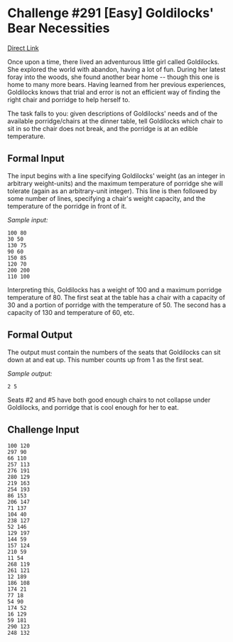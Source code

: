 Challenge #291 [Easy] Goldilocks' Bear Necessities
==================================================

[Direct Link](https://www.reddit.com/r/dailyprogrammer/comments/5bn0b7/20161107_challenge_291_easy_goldilocks_bear/)

Once upon a time, there lived an adventurous little girl called Goldilocks.
She explored the world with abandon, having a lot of fun. During her latest
foray into the woods, she found another bear home -- though this one is home
to many more bears. Having learned from her previous experiences, Goldilocks
knows that trial and error is not an efficient way of finding the right chair
and porridge to help herself to.

The task falls to you: given descriptions of Goldilocks' needs and of the
available porridge/chairs at the dinner table, tell Goldilocks which chair to
sit in so the chair does not break, and the porridge is at an edible
temperature.

Formal Input
------------
The input begins with a line specifying Goldilocks' weight (as an integer in
arbitrary weight-units) and the maximum temperature of porridge she will
tolerate (again as an arbitrary-unit integer). This line is then followed by
some number of lines, specifying a chair's weight capacity, and the temperature
of the porridge in front of it.

*Sample input:*
```
100 80
30 50
130 75
90 60
150 85
120 70
200 200
110 100
```

Interpreting this, Goldilocks has a weight of 100 and a maximum porridge
temperature of 80. The first seat at the table has a chair with a capacity of
30 and a portion of porridge with the temperature of 50. The second has a
capacity of 130 and temperature of 60, etc.

Formal Output
-------------
The output must contain the numbers of the seats that Goldilocks can sit down
at and eat up. This number counts up from 1 as the first seat.

*Sample output:*
```
2 5
```

Seats #2 and #5 have both good enough chairs to not collapse under Goldilocks,
and porridge that is cool enough for her to eat.

Challenge Input
---------------
```
100 120
297 90
66 110
257 113
276 191
280 129
219 163
254 193
86 153
206 147
71 137
104 40
238 127
52 146
129 197
144 59
157 124
210 59
11 54
268 119
261 121
12 189
186 108
174 21
77 18
54 90
174 52
16 129
59 181
290 123
248 132
```
